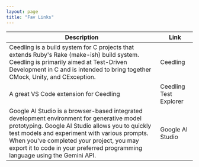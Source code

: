 ```yaml
---
layout: page
title: "Fav Links"
---
```

  
 <head>
</head>

<!-- Google tag (gtag.js) -->
<script async src="https://www.googletagmanager.com/gtag/js?id=G-TTC6RSBSSV"></script>
<script>
  window.dataLayer = window.dataLayer || [];
  function gtag(){dataLayer.push(arguments);}
  gtag('js', new Date());
  gtag('config', 'G-TTC6RSBSSV');
</script>

<table>
  <thead>
    <tr>
      <th>Description</th>
      <th>Link</th>
    </tr>
  </thead>
  <tbody>
    <tr>
      <td>Ceedling is a build system for C projects that extends Ruby's Rake (make-ish) build system. Ceedling is primarily aimed at Test-Driven Development in C and is intended to bring together CMock, Unity, and CException.</td>
      <td><a href="https://www.throwtheswitch.org/ceedling"></a>Ceedling</td>
    </tr>
    <tr>
      <td>A great VS Code extension for Ceedling</td>
      <td><a href="https://marketplace.visualstudio.com/items?itemName=numaru.vscode-ceedling-test-adapter"></a>Ceedling Test Explorer</td>
    </tr>
    <tr>
      <td>Google AI Studio is a browser-based integrated development environment for generative model prototyping. Google AI Studio allows you to quickly test models and experiment with various prompts. When you've completed your project, you may export it to code in your preferred programming language using the Gemini API.</td>
      <td><a href="https://ai.google.dev/gemini-api/docs/ai-studio-quickstart?authuser=1"></a>Google AI Studio</td>
    </tr>
    <!--<tr>
      <td>An application to scan and discover Bluetooth low energy (BLE) devices</td>
      <td><a href="https://play.google.com/store/apps/details?id=no.nordicsemi.android.mcp&amp;hl=tr&amp;gl=US">nRF Connect</a></td>
    </tr>
    <tr>
      <td>A free web scraping tool</td>
      <td><a href="https://www.parsehub.com/">ParseHub</a></td>
    </tr>
    <tr>
      <td>An application to measure the magnitudes of EM fields around you</td>
      <td><a href="https://play.google.com/store/apps/details?id=com.mreprogramming.ultimateemfdetector&amp;hl=tr&amp;gl=US">Ultimate EMF Detector</a></td>
    </tr>
    <tr>
      <td>A discord bot using AI to convert text to image</td>
      <td><a href="https://www.midjourney.com/home/">Midjourney</a></td>
    </tr>
    <tr>
      <td>A list of excerpts from FA 49D (Music and the Visual Arts)</td>
      <td>
       <div id='outerdiv' style="width:320px; overflow-x:hidden;"> 
        <iframe width="320" height="180" src="https://www.youtube.com/embed/videoseries?list=PLy_w9_hh-bC0twUliXaUUJExZqmtse6Pq" title="YouTube video player" frameborder="0" allow="accelerometer; autoplay; clipboard-write; encrypted-media; gyroscope; picture-in-picture" allowfullscreen="false"></iframe>
       </div>
     </td>
    </tr>-->
  </tbody>
</table>

